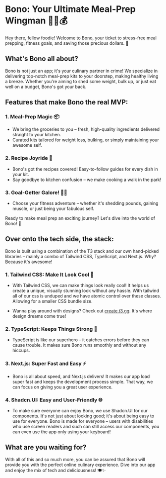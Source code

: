 # Bono: Your Ultimate Meal-Prep Wingman 🍲💪💰

Hey there, fellow foodie! Welcome to Bono, your ticket to stress-free meal prepping, fitness goals, and saving those precious dollars. 🌟

## What's Bono all about?

Bono is not just an app; it's your culinary partner in crime! We specialize in delivering top-notch meal-prep kits to your doorstep, making healthy living a breeze. Whether you're aiming to shed some weight, bulk up, or just eat well on a budget, Bono's got your back.

## Features that make Bono the real MVP:

### 1. **Meal-Prep Magic 📦**

- We bring the groceries to you – fresh, high-quality ingredients delivered straight to your kitchen.
- Curated kits tailored for weight loss, bulking, or simply maintaining your awesome self.

### 2. **Recipe Joyride 📖**

- Bono's got the recipes covered! Easy-to-follow guides for every dish in your kit.
- Say goodbye to kitchen confusion – we make cooking a walk in the park!

### 3. **Goal-Getter Galore! 🏋️‍♂️**

- Choose your fitness adventure – whether it's shedding pounds, gaining muscle, or just being your fabulous self.

Ready to make meal prep an exciting journey? Let's dive into the world of Bono! 🚀

## Over onto the tech side, the stack:

Bono is built using a combination of the T3 stack and our own hand-picked libraries – mainly a combo of Tailwind CSS, TypeScript, and Next.js. Why? Because it's awesome!

### 1. **Tailwind CSS: Make It Look Cool 🎨**

- With Tailwind CSS, we can make things look really cool! It helps us create a unique, visually stunning look without any hassle. With tailwind all of our css is unduped and we have atomic control over these classes. Allowing for a smaller CSS bundle size.

- Wanna play around with designs? Check out [create.t3.gg](https://create.t3.gg). It's where design dreams come true!

### 2. **TypeScript: Keeps Things Strong 💪**

- TypeScript is like our superhero – it catches errors before they can cause trouble. It makes sure Bono runs smoothly and without any hiccups.

### 3. **Next.js: Super Fast and Easy ⚡**

- Bono is all about speed, and Next.js delivers! It makes our app load super fast and keeps the development process simple. That way, we can focus on giving you a great user experience.

### 4. **Shadcn.UI: Easy and User-Friendly 🌐**

- To make sure everyone can enjoy Bono, we use Shadcn.UI for our components. It's not just about looking good; it's about being easy to use for everyone. Bono is made for everyone – users with disabilities who use screen readers and such can still access our components, you can even use the app only using your keyboard!

## What are you waiting for?

With all of this and so much more, you can be assured that Bono will provide you with the perfect online culinary experience. Dive into our app and enjoy the mix of tech and deliciousness! 🍽️✨
